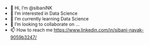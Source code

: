 - 👋 Hi, I’m @sibaniNK
- 👀 I’m interested in Data Science
- 🌱 I’m currently learning Data Science
- 💞️ I’m looking to collaborate on ...
- 📫 How to reach me https://www.linkedin.com/in/sibani-nayak-9059b3247/

<!---
sibaniNK/sibaniNK is a ✨ special ✨ repository because its `README.md` (this file) appears on your GitHub profile.
You can click the Preview link to take a look at your changes.
--->
